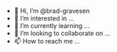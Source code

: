 - 👋 Hi, I’m @brad-gravesen
- 👀 I’m interested in ...
- 🌱 I’m currently learning ...
- 💞️ I’m looking to collaborate on ...
- 📫 How to reach me ...

<!---
brad-gravesen/brad-gravesen is a ✨ special ✨ repository because its `README.md` (this file) appears on your GitHub profile.
You can click the Preview link to take a look at your changes.
--->
